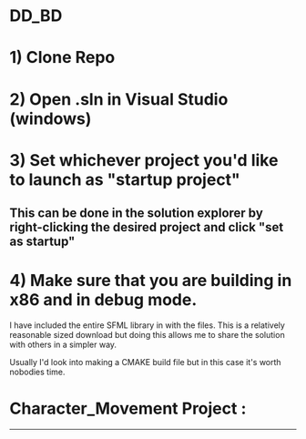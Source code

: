 # DD_BD


# 1) Clone Repo

# 2) Open .sln in Visual Studio (windows)

# 3) Set whichever project you'd like to launch as "startup project"
  
  ## This can be done in the solution explorer by right-clicking the desired project and click "set as startup"
 
 

# 4) Make sure that you are building in x86 and in debug mode.

I have included the entire SFML library in with the files. 
This is a relatively reasonable sized download but doing this allows me to share the solution with others in a simpler way.

Usually I'd look into making a CMAKE build file but in this case it's worth nobodies time.

# Character_Movement Project :

---


